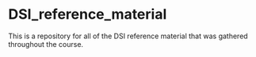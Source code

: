 # DSI_reference_material
This is a repository for all of the DSI reference material that was gathered throughout the course.
